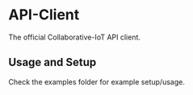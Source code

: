 # API-Client
The official Collaborative-IoT API client.

## Usage and Setup
Check the examples folder for example setup/usage.
